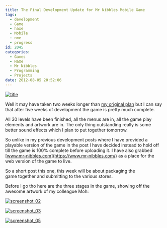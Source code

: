 ```yaml
---
title: The Final Development Update for Mr Nibbles Mobile Game
tags:
  - development
  - Game
  - haxe
  - Mobile
  - nme
  - progress
id: 2045
categories:
  - Games
  - HaXe
  - Mr Nibbles
  - Programming
  - Projects
date: 2012-08-05 20:52:06
---
```


[![](https://mikecann.co.uk/wp-content/uploads/2012/08/title.png "title")](https://mikecann.co.uk/wp-content/uploads/2012/08/title.png)

Well it may have taken two weeks longer than [my original plan](https://mikecann.co.uk/personal-projects/lets-make-a-mobile-game-in-3-weeks-with-haxe-nme/) but I can say that after five weeks of development the game is pretty much complete.

All 30 levels have been finished, all the menus are in, all the game play elements and artwork are in. The only thing outstanding really is some better sound effects which I plan to put together tomorrow.

So unlike in my previous development posts where I have provided a playable version of the game in the post I have decided instead to hold off till the game is 100% complete before uploading it. I have also grabbed [www.mr-nibbles.com](https://www.mr-nibbles.com/) as a place for the web version of the game to live.

So a short post this one, this week will be about packaging the game together and submitting to the various stores.

Before I go tho here are the three stages in the game, showing off the awesome artwork of my colleague Moh:

[![](https://mikecann.co.uk/wp-content/uploads/2012/08/screenshot_021.gif "screenshot_02")](https://mikecann.co.uk/wp-content/uploads/2012/08/screenshot_021.gif)

[![](https://mikecann.co.uk/wp-content/uploads/2012/08/screenshot_031.gif "screenshot_03")](https://mikecann.co.uk/wp-content/uploads/2012/08/screenshot_031.gif)

[![](https://mikecann.co.uk/wp-content/uploads/2012/08/screenshot_051.jpg "screenshot_05")](https://mikecann.co.uk/wp-content/uploads/2012/08/screenshot_051.jpg)